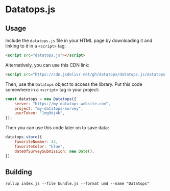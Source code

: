 # Datatops.js

## Usage

Include the `datatops.js` file in your HTML page by downloading it and linking
to it in a `<script>` tag:

```html
<script src="datatops.js"></script>
```

Alternatively, you can use this CDN link:

```html
<script src="https://cdn.jsdelivr.net/gh/datatops/datatops.js/datatops.js"></script>
```

Then, use the `Datatops` object to access the library. Put this code somewhere in a `<script>` tag in your project:

```js
const datatops = new Datatops({
    server: "https://my-datatops-website.com",
    project: "my-datatops-survey",
    userToken: "1mg9dj4b",
});
```

Then you can use this code later on to save data:

```js
datatops.store({
    favoriteNumber: 42,
    favoriteColor: "blue",
    dateOfSurveySubmission: new Date(),
});
```

## Building

```shell
rollup index.js --file bundle.js --format umd --name "Datatops"
```

